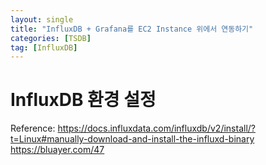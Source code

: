 ```yaml
---
layout: single
title: "InfluxDB + Grafana를 EC2 Instance 위에서 연동하기"
categories: [TSDB]
tag: [InfluxDB]
---
```


# InfluxDB 환경 설정



Reference:
https://docs.influxdata.com/influxdb/v2/install/?t=Linux#manually-download-and-install-the-influxd-binary
https://bluayer.com/47
